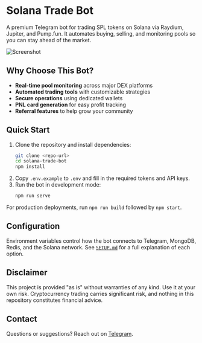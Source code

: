 # Solana Trade Bot

A premium Telegram bot for trading SPL tokens on Solana via Raydium, Jupiter, and Pump.fun. It automates buying, selling, and monitoring pools so you can stay ahead of the market.

![Screenshot](a.jpg)

## Why Choose This Bot?

- **Real-time pool monitoring** across major DEX platforms
- **Automated trading tools** with customizable strategies
- **Secure operations** using dedicated wallets
- **PNL card generation** for easy profit tracking
- **Referral features** to help grow your community

## Quick Start

1. Clone the repository and install dependencies:
   ```bash
   git clone <repo-url>
   cd solana-trade-bot
   npm install
   ```
2. Copy `.env.example` to `.env` and fill in the required tokens and API keys.
3. Run the bot in development mode:
   ```bash
   npm run serve
   ```

For production deployments, run `npm run build` followed by `npm start`.

## Configuration

Environment variables control how the bot connects to Telegram, MongoDB, Redis, and the Solana network. See [`SETUP.md`](SETUP.md) for a full explanation of each option.

## Disclaimer

This project is provided "as is" without warranties of any kind. Use it at your own risk. Cryptocurrency trading carries significant risk, and nothing in this repository constitutes financial advice.

## Contact

Questions or suggestions? Reach out on [Telegram](https://t.me/BTC0in23).
